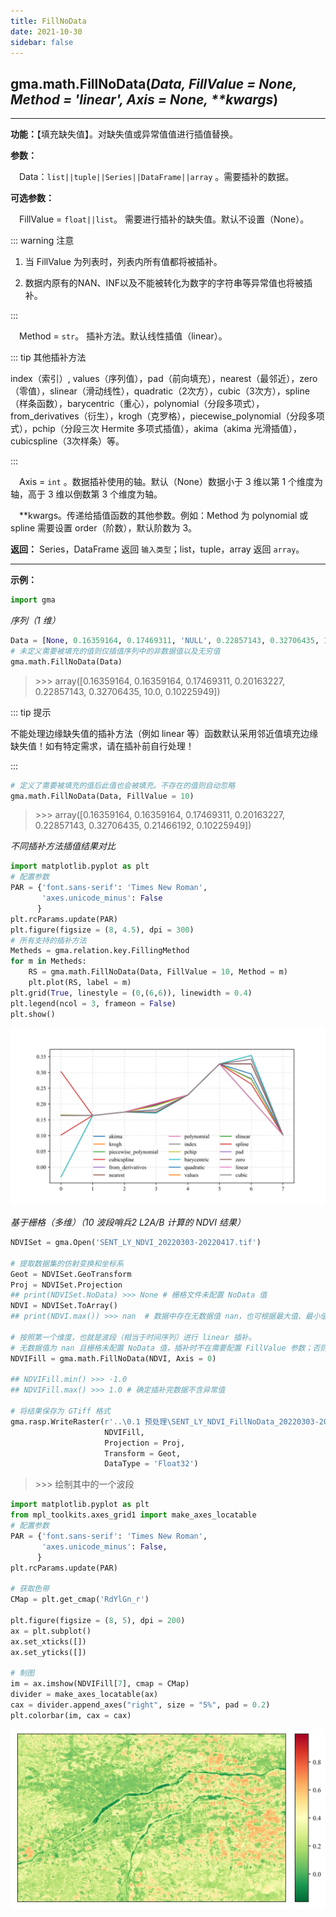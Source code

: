 ```yaml
---
title: FillNoData
date: 2021-10-30
sidebar: false
---
```


## gma.math.**FillNoData**(*Data, FillValue = None, Method = 'linear', Axis = None, \*\*kwargs*)

---

**功能：**【填充缺失值】。对缺失值或异常值值进行插值替换。

**参数：**

&emsp;Data：`list||tuple||Series||DataFrame||array` 。需要插补的数据。

**可选参数：**

&emsp;FillValue = `float||list`。 需要进行插补的缺失值。默认不设置（None）。

::: warning 注意

1. 当 FillValue 为列表时，列表内所有值都将被插补。

2. 数据内原有的NAN、INF以及不能被转化为数字的字符串等异常值也将被插补。

:::

&emsp;Method = `str`。 插补方法。默认线性插值（linear）。

::: tip 其他插补方法

 index（索引）, values（序列值），pad（前向填充），nearest（最邻近），zero（零值），slinear（滑动线性），quadratic（2次方），cubic（3次方），spline（样条函数），barycentric（重心），polynomial（分段多项式），from_derivatives（衍生），krogh（克罗格），piecewise_polynomial（分段多项式），pchip（分段三次 Hermite 多项式插值），akima（akima 光滑插值），cubicspline（3次样条）等。

:::

&emsp;Axis = `int` <Badge text="1.0.8"/> 。数据插补使用的轴。默认（None）数据小于 3 维以第 1 个维度为轴，高于 3 维以倒数第 3 个维度为轴。

&emsp;**kwargs。传递给插值函数的其他参数。例如：Method 为 polynomial 或 spline 需要设置 order（阶数），默认阶数为 3。

**返回：** Series，DataFrame 返回 `输入类型`；list，tuple，array 返回 `array`。

---

**示例：**
```python
import gma
```

*序列（1 维）*

```python
Data = [None, 0.16359164, 0.17469311, 'NULL', 0.22857143, 0.32706435, 10, 0.10225949]
# 未定义需要被填充的值则仅插值序列中的非数据值以及无穷值
gma.math.FillNoData(Data)
```
> \>>> array([0.16359164, 0.16359164, 0.17469311, 0.20163227, 0.22857143, 0.32706435, 10.0, 0.10225949])

::: tip 提示

不能处理边缘缺失值的插补方法（例如 linear 等）函数默认采用邻近值填充边缘缺失值！如有特定需求，请在插补前自行处理！

:::

```python
# 定义了需要被填充的值后此值也会被填充。不存在的值则自动忽略
gma.math.FillNoData(Data, FillValue = 10)
```

> \>>> array([0.16359164, 0.16359164, 0.17469311, 0.20163227, 0.22857143, 0.32706435, 0.21466192, 0.10225949])

*不同插补方法插值结果对比*

```python
import matplotlib.pyplot as plt
# 配置参数
PAR = {'font.sans-serif': 'Times New Roman',
       'axes.unicode_minus': False
      }
plt.rcParams.update(PAR)
plt.figure(figsize = (8, 4.5), dpi = 300)
# 所有支持的插补方法
Metheds = gma.relation.key.FillingMethod
for m in Metheds:
    RS = gma.math.FillNoData(Data, FillValue = 10, Method = m)
    plt.plot(RS, label = m)
plt.grid(True, linestyle = (0,(6,6)), linewidth = 0.4)
plt.legend(ncol = 3, frameon = False)
plt.show()
```
![](/math/FillNoData.svg)

*基于栅格（多维）（10 波段哨兵2 L2A/B 计算的 NDVI 结果）*

```python
NDVISet = gma.Open('SENT_LY_NDVI_20220303-20220417.tif')

# 提取数据集的仿射变换和坐标系
Geot = NDVISet.GeoTransform
Proj = NDVISet.Projection
## print(NDVISet.NoData) >>> None # 栅格文件未配置 NoData 值
NDVI = NDVISet.ToArray()
## print(NDVI.max()) >>> nan  # 数据中存在无数据值 nan，也可根据最大值、最小值确定异常值。

# 按照第一个维度，也就是波段（相当于时间序列）进行 linear 插补。
# 无数据值为 nan 且栅格未配置 NoData 值，插补时不在需要配置 FillValue 参数；否则可配置为栅格 NoData 值或自行指定 FillValue 值。
NDVIFill = gma.math.FillNoData(NDVI, Axis = 0)

## NDVIFill.min() >>> -1.0
## NDVIFill.max() >>> 1.0 # 确定插补完数据不含异常值

# 将结果保存为 GTiff 格式
gma.rasp.WriteRaster(r'..\0.1 预处理\SENT_LY_NDVI_FillNoData_20220303-20220417.tif', 
                     NDVIFill, 
                     Projection = Proj, 
                     Transform = Geot,
                     DataType = 'Float32')
```
> \>>> 绘制其中的一个波段

```python
import matplotlib.pyplot as plt
from mpl_toolkits.axes_grid1 import make_axes_locatable
# 配置参数
PAR = {'font.sans-serif': 'Times New Roman',
       'axes.unicode_minus': False,
      }
plt.rcParams.update(PAR)

# 获取色带
CMap = plt.get_cmap('RdYlGn_r')

plt.figure(figsize = (8, 5), dpi = 200)
ax = plt.subplot()
ax.set_xticks([])
ax.set_yticks([])

# 制图
im = ax.imshow(NDVIFill[7], cmap = CMap)
divider = make_axes_locatable(ax)
cax = divider.append_axes("right", size = "5%", pad = 0.2)
plt.colorbar(im, cax = cax)
```
![](/math/FillNoData.webp)
